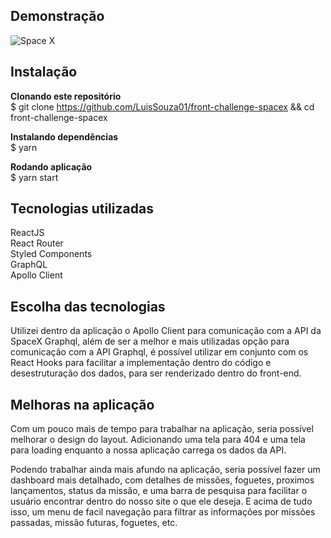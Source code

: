 ## Demonstração

![Space X](https://user-images.githubusercontent.com/68693408/95984491-a5866c00-0df9-11eb-9ff5-3a9f0931caa6.gif)

## Instalação

**Clonando este repositório** </br>
$ git clone https://github.com/LuisSouza01/front-challenge-spacex && cd front-challenge-spacex

**Instalando dependências** </br>
$ yarn

**Rodando aplicação** </br>
$ yarn start

## Tecnologias utilizadas </br>

ReactJS </br>
React Router </br>
Styled Components </br>
GraphQL </br>
Apollo Client

## Escolha das tecnologias

Utilizei dentro da aplicação o Apollo Client para comunicação com a API da SpaceX Graphql, além de ser a  melhor e mais utilizadas opção para comunicação com a API Graphql, é possível utilizar em conjunto com os React Hooks para facilitar a implementação dentro do código e desestruturação dos dados, para ser renderizado dentro do front-end.

## Melhoras na aplicação

Com um pouco mais de tempo para trabalhar na aplicação, seria possível melhorar o design do layout. Adicionando uma tela para 404 e uma tela para loading enquanto a nossa aplicação carrega os dados da API. </br>

Podendo trabalhar ainda mais afundo na aplicação, seria possível fazer um dashboard mais detalhado, com detalhes de missões, foguetes, proximos lançamentos, status da missão, e uma barra de pesquisa para facilitar o usuário encontrar dentro do nosso site o que ele deseja. E acima de tudo isso, um menu de facil navegação para filtrar as informações por missões passadas, missão futuras, foguetes, etc.
